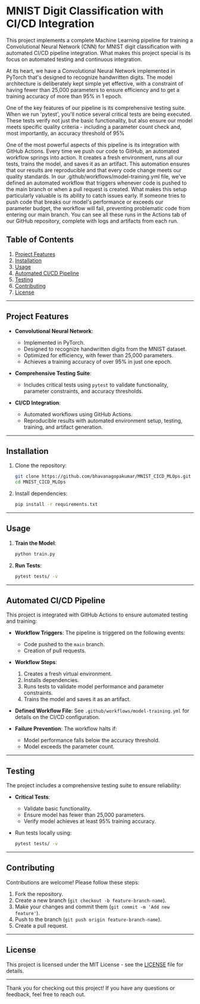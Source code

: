 # MNIST Digit Classification with CI/CD Integration

This project implements a complete Machine Learning pipeline for training a Convolutional Neural Network (CNN) for MNIST digit classification with automated CI/CD pipeline integration. What makes this project special is its focus on automated testing and continuous integration. 

At its heart, we have a Convolutional Neural Network implemented in PyTorch that's designed to recognize handwritten digits. The model architecture is deliberately kept simple yet effective, with a constraint of having fewer than 25,000 parameters to ensure efficiency and to get a training accuracy of more than 95% in 1 epoch. 

One of the key features of our pipeline is its comprehensive testing suite. When we run 'pytest', you'll notice several critical tests are being executed. These tests verify not just the basic functionality, but also ensure our model meets specific quality criteria - including a parameter count check and, most importantly, an accuracy threshold of 95%

One of the most powerful aspects of this pipeline is its integration with GitHub Actions. Every time we push our code to GitHub, an automated workflow springs into action. It creates a fresh environment, runs all our tests, trains the model, and saves it as an artifact. This automation ensures that our results are reproducible and that every code change meets our quality standards. In our .github/workflows/model-training.yml file, we've defined an automated workflow that triggers whenever code is pushed to the main branch or when a pull request is created. What makes this setup particularly valuable is its ability to catch issues early. If someone tries to push code that breaks our model's performance or exceeds our parameter budget, the workflow will fail, preventing problematic code from entering our main branch. You can see all these runs in the Actions tab of our GitHub repository, complete with logs and artifacts from each run.

## Table of Contents
1. [Project Features](#project-features)
2. [Installation](#installation)
3. [Usage](#usage)
4. [Automated CI/CD Pipeline](#automated-cicd-pipeline)
5. [Testing](#testing)
6. [Contributing](#contributing)
7. [License](#license)

---

## Project Features

- **Convolutional Neural Network**: 
  - Implemented in PyTorch.
  - Designed to recognize handwritten digits from the MNIST dataset.
  - Optimized for efficiency, with fewer than 25,000 parameters.
  - Achieves a training accuracy of over 95% in just one epoch.

- **Comprehensive Testing Suite**: 
  - Includes critical tests using `pytest` to validate functionality, parameter constraints, and accuracy thresholds.

- **CI/CD Integration**: 
  - Automated workflows using GitHub Actions.
  - Reproducible results with automated environment setup, testing, training, and artifact generation.

---

## Installation

1. Clone the repository:
   ```bash
   git clone https://github.com/bhavanagopakumar/MNIST_CICD_MLOps.git
   cd MNIST_CICD_MLOps
   ```

2. Install dependencies:
   ```bash
   pip install -r requirements.txt
   ```

---

## Usage

1. **Train the Model**:
   ```bash
   python train.py
   ```

2. **Run Tests**:
   ```bash
   pytest tests/ -v
   ```

---

## Automated CI/CD Pipeline

This project is integrated with GitHub Actions to ensure automated testing and training:

- **Workflow Triggers**: The pipeline is triggered on the following events:
  - Code pushed to the `main` branch.
  - Creation of pull requests.

- **Workflow Steps**:
  1. Creates a fresh virtual environment.
  2. Installs dependencies.
  3. Runs tests to validate model performance and parameter constraints.
  4. Trains the model and saves it as an artifact.

- **Defined Workflow File**: See `.github/workflows/model-training.yml` for details on the CI/CD configuration.

- **Failure Prevention**: The workflow halts if:
  - Model performance falls below the accuracy threshold.
  - Model exceeds the parameter count.

---

## Testing

The project includes a comprehensive testing suite to ensure reliability:

- **Critical Tests**:
  - Validate basic functionality.
  - Ensure model has fewer than 25,000 parameters.
  - Verify model achieves at least 95% training accuracy.

- Run tests locally using:
  ```bash
  pytest tests/ -v
  ```

---

## Contributing

Contributions are welcome! Please follow these steps:

1. Fork the repository.
2. Create a new branch (`git checkout -b feature-branch-name`).
3. Make your changes and commit them (`git commit -m 'Add new feature'`).
4. Push to the branch (`git push origin feature-branch-name`).
5. Create a pull request.

---

## License

This project is licensed under the MIT License - see the [LICENSE](LICENSE) file for details.

---

Thank you for checking out this project! If you have any questions or feedback, feel free to reach out.
